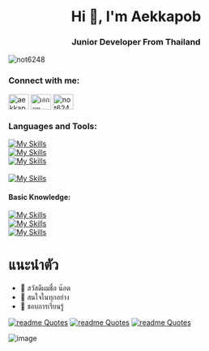 <h1 align="center">Hi 👋, I'm Aekkapob</h1>
<h3 align="center">Junior Developer From Thailand</h3>

<p align="left"> <img src="https://komarev.com/ghpvc/?username=not6248&label=Profile%20views&color=0e75b6&style=flat" alt="not6248" /> </p>

<h3 align="left">Connect with me:</h3>
<p align="left">
<a href="https://www.linkedin.com/in/aekkapob-pangtan-31478626b" target="blank"><img align="center" src="https://raw.githubusercontent.com/rahuldkjain/github-profile-readme-generator/master/src/images/icons/Social/linked-in-alt.svg" alt="aekkapob pangtan" height="30" width="40" /></a>
<a href="https://fb.com/เอกภพ แผงตัน" target="blank"><img align="center" src="https://raw.githubusercontent.com/rahuldkjain/github-profile-readme-generator/master/src/images/icons/Social/facebook.svg" alt="เอกภพ แผงตัน" height="30" width="40" /></a>
<a href="https://www.youtube.com/c/not6248" target="blank"><img align="center" src="https://raw.githubusercontent.com/rahuldkjain/github-profile-readme-generator/master/src/images/icons/Social/youtube.svg" alt="not6248" height="30" width="40" /></a>
</p>

<h3 align="left">Languages and Tools:</h3>

[![My Skills](https://skillicons.dev/icons?i=html,css,js,cs,php)](https://skillicons.dev) <br>
[![My Skills](https://skillicons.dev/icons?i=dotnet,bootstrap,jquery)](https://skillicons.dev) <br>
[![My Skills](https://skillicons.dev/icons?i=visualstudio,vscode,figma,blender,ps,notion,github)](https://skillicons.dev) <br><br>
[![My Skills](https://skillicons.dev/icons?i=windows)](https://skillicons.dev) <br>
<h4 align="left">Basic Knowledge:</h4>

[![My Skills](https://skillicons.dev/icons?i=ts,sass)](https://skillicons.dev) <br>
[![My Skills](https://skillicons.dev/icons?i=angular,react,nextjs)](https://skillicons.dev) <br>
[![My Skills](https://skillicons.dev/icons?i=nodejs,npm,git)](https://skillicons.dev) <br>

# แนะนำตัว
- 👋 สวัสดีผมชื่อ น๊อต
- 👀 สนใจในทุกอย่าง 
- 🌱 ชอบการเรียนรู้ 
  
[![readme Quotes](https://quotes-github-readme.vercel.app/api?quote=Difficult%20doesn%27t%20mean%20impossible.%20It%20simply%20means%20that%20you%20have%20to%20work%20hard&type=horizontal&author=%20&theme=catppuccin_mocha)](https://github.com/piyushsuthar/github-readme-quotes)
[![readme Quotes](https://quotes-github-readme.vercel.app/api?quote=%20There%27s%20no%20shame%20in%20not%20knowing%20an%20answer%2C%20so%20long%20as%20you%20have%20a%20desire%20to%20learn%20&type=horizontal&author=Cyrus%20Albright%20%28Octopath%20Traveler%29&theme=catppuccin_mocha)](https://github.com/piyushsuthar/github-readme-quotes)
[![readme Quotes](https://quotes-github-readme.vercel.app/api?quote=%20The%20only%20way%20to%20go%20fast%2C%20is%20to%20go%20well%20&type=horizontal&author=Uncle%20Bob&theme=catppuccin_mocha)](https://github.com/piyushsuthar/github-readme-quotes)


![image](https://github.com/not6248/not6248/assets/96365700/67b87a9a-8766-4227-8628-76f98f25f6c7)


    
<!---
not6248/not6248 is a ✨ special ✨ repository because its `README.md` (this file) appears on your GitHub profile.
You can click the Preview link to take a look at your changes.
--->
